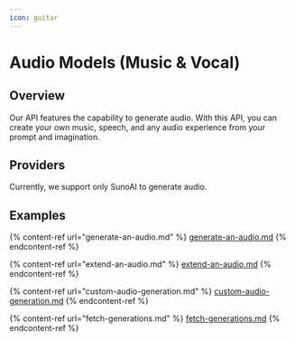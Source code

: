 ```yaml
---
icon: guitar
---
```


# Audio Models (Music & Vocal)

## Overview

Our API features the capability to generate audio. With this API, you can create your own music, speech, and any audio experience from your prompt and imagination.

## Providers

Currently, we support only SunoAI to generate audio.

## Examples

{% content-ref url="generate-an-audio.md" %}
[generate-an-audio.md](generate-an-audio.md)
{% endcontent-ref %}

{% content-ref url="extend-an-audio.md" %}
[extend-an-audio.md](extend-an-audio.md)
{% endcontent-ref %}

{% content-ref url="custom-audio-generation.md" %}
[custom-audio-generation.md](custom-audio-generation.md)
{% endcontent-ref %}

{% content-ref url="fetch-generations.md" %}
[fetch-generations.md](fetch-generations.md)
{% endcontent-ref %}
